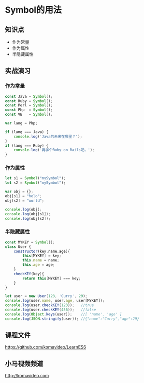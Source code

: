 Symbol的用法
===========

## 知识点

* 作为常量
* 作为属性
* 半隐藏属性

## 实战演习

### 作为常量

~~~js
const Java = Symbol();
const Ruby = Symbol();
const Perl = Symbol();
const Php  = Symbol();
const VB   = Symbol();

var lang = Php;

if (lang === Java) {
    console.log('Java的未来在哪里？');
}
if (lang === Ruby) {
    console.log('再学个Ruby on Rails吧。');
}
~~~

### 作为属性

~~~js
let s1 = Symbol("mySymbol");
let s2 = Symbol("mySymbol");

var obj = {};
obj[s1] = "helo";
obj[s2] = "world";

console.log(obj);
console.log(obj[s1]);
console.log(obj[s2]);
~~~

### 半隐藏属性

~~~js
const MYKEY = Symbol();
class User {
    constructor(key,name,age){
        this[MYKEY] = key;
        this.name = name;
        this.age = age;
    }
    checkKEY(key){
        return this[MYKEY] === key;
    }
}

let user = new User(123, 'Curry', 29);
console.log(user.name, user.age, user[MYKEY]);
console.log(user.checkKEY(123));   //true
console.log(user.checkKEY(456));   //false
console.log(Object.keys(user));    //[ 'name', 'age' ]
console.log(JSON.stringify(user)); //{"name":"Curry","age":29}
~~~

## 课程文件

https://github.com/komavideo/LearnES6

## 小马视频频道

http://komavideo.com
